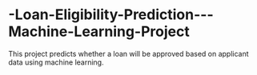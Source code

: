 # -Loan-Eligibility-Prediction---Machine-Learning-Project
This project predicts whether a loan will be approved based on applicant data using machine learning.
